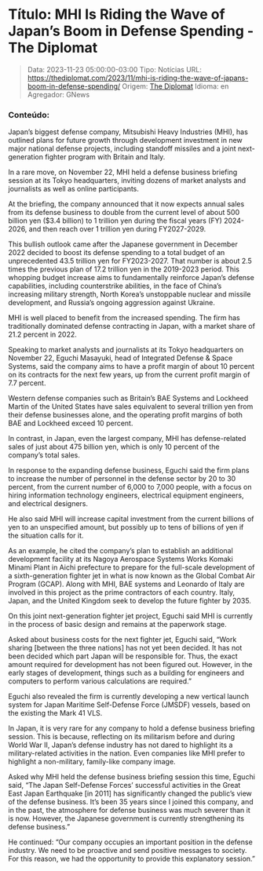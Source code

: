 # Título: MHI Is Riding the Wave of Japan’s Boom in Defense Spending - The Diplomat

>Data: 2023-11-23 05:00:00-03:00
>Tipo: Notícias
>URL: https://thediplomat.com/2023/11/mhi-is-riding-the-wave-of-japans-boom-in-defense-spending/
>Origem: [The Diplomat](https://thediplomat.com)
>Idioma: en
>Agregador: GNews

### Conteúdo:

Japan’s biggest defense company, Mitsubishi Heavy Industries (MHI), has outlined plans for future growth through development investment in new major national defense projects, including standoff missiles and a joint next-generation fighter program with Britain and Italy.

In a rare move, on November 22, MHI held a defense business briefing session at its Tokyo headquarters, inviting dozens of market analysts and journalists as well as online participants.

At the briefing, the company announced that it now expects annual sales from its defense business to double from the current level of about 500 billion yen ($3.4 billion) to 1 trillion yen during the fiscal years (FY) 2024-2026, and then reach over 1 trillion yen during FY2027-2029.

This bullish outlook came after the Japanese government in December 2022 decided to boost its defense spending to a total budget of an unprecedented 43.5 trillion yen for FY2023-2027. That number is about 2.5 times the previous plan of 17.2 trillion yen in the 2019-2023 period. This whopping budget increase aims to fundamentally reinforce Japan’s defense capabilities, including counterstrike abilities, in the face of China’s increasing military strength, North Korea’s unstoppable nuclear and missile development, and Russia’s ongoing aggression against Ukraine.

MHI is well placed to benefit from the increased spending. The firm has traditionally dominated defense contracting in Japan, with a market share of 21.2 percent in 2022.

Speaking to market analysts and journalists at its Tokyo headquarters on November 22, Eguchi Masayuki, head of Integrated Defense & Space Systems, said the company aims to have a profit margin of about 10 percent on its contracts for the next few years, up from the current profit margin of 7.7 percent.

Western defense companies such as Britain’s BAE Systems and Lockheed Martin of the United States have sales equivalent to several trillion yen from their defense businesses alone, and the operating profit margins of both BAE and Lockheed exceed 10 percent.

In contrast, in Japan, even the largest company, MHI has defense-related sales of just about 475 billion yen, which is only 10 percent of the company’s total sales.

In response to the expanding defense business, Eguchi said the firm plans to increase the number of personnel in the defense sector by 20 to 30 percent, from the current number of 6,000 to 7,000 people, with a focus on hiring information technology engineers, electrical equipment engineers, and electrical designers.

He also said MHI will increase capital investment from the current billions of yen to an unspecified amount, but possibly up to tens of billions of yen if the situation calls for it.

As an example, he cited the company’s plan to establish an additional development facility at its Nagoya Aerospace Systems Works Komaki Minami Plant in Aichi prefecture to prepare for the full-scale development of a sixth-generation fighter jet in what is now known as the Global Combat Air Program (GCAP). Along with MHI, BAE systems and Leonardo of Italy are involved in this project as the prime contractors of each country. Italy, Japan, and the United Kingdom seek to develop the future fighter by 2035.

On this joint next-generation fighter jet project, Eguchi said MHI is currently in the process of basic design and remains at the paperwork stage.

Asked about business costs for the next fighter jet, Eguchi said, “Work sharing [between the three nations] has not yet been decided. It has not been decided which part Japan will be responsible for. Thus, the exact amount required for development has not been figured out. However, in the early stages of development, things such as a building for engineers and computers to perform various calculations are required.”

Eguchi also revealed the firm is currently developing a new vertical launch system for Japan Maritime Self-Defense Force (JMSDF) vessels, based on the existing the Mark 41 VLS.

In Japan, it is very rare for any company to hold a defense business briefing session. This is because, reflecting on its militarism before and during World War II, Japan’s defense industry has not dared to highlight its a military-related activities in the nation. Even companies like MHI prefer to highlight a non-military, family-like company image.

Asked why MHI held the defense business briefing session this time, Eguchi said, “The Japan Self-Defense Forces’ successful activities in the Great East Japan Earthquake [in 2011] has significantly changed the public’s view of the defense business. It’s been 35 years since I joined this company, and in the past, the atmosphere for defense business was much severer than it is now. However, the Japanese government is currently strengthening its defense business.”

He continued: “Our company occupies an important position in the defense industry. We need to be proactive and send positive messages to society. For this reason, we had the opportunity to provide this explanatory session.”
